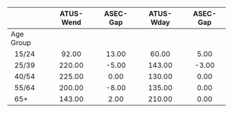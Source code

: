 
|                      |    ATUS-Wend |     ASEC-Gap |    ATUS-Wday |     ASEC-Gap |
| -------------------- | :----------: | :----------: | :----------: | :----------: |
| Age Group            |              |              |              |              |
| &nbsp;&nbsp;15/24    |        92.00 |        13.00 |        60.00 |         5.00 |
| &nbsp;&nbsp;25/39    |       220.00 |        -5.00 |       143.00 |        -3.00 |
| &nbsp;&nbsp;40/54    |       225.00 |         0.00 |       130.00 |         0.00 |
| &nbsp;&nbsp;55/64    |       200.00 |        -8.00 |       135.00 |         0.00 |
| &nbsp;&nbsp;65+      |       143.00 |         2.00 |       210.00 |         0.00 |

